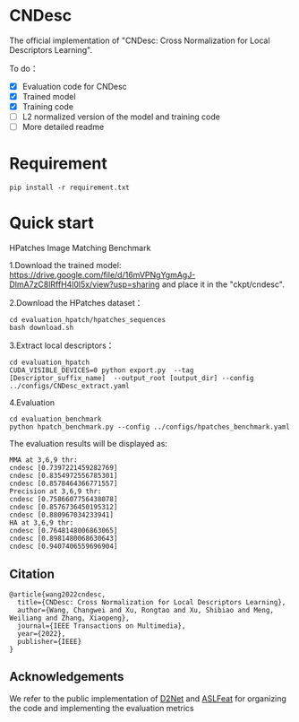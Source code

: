 # CNDesc 
The official implementation of "CNDesc: Cross Normalization for Local Descriptors Learning".

To do：
- [x] Evaluation code for CNDesc
- [x] Trained model 
- [x] Training code 
- [ ] L2 normalized version of the model and training code
- [ ] More detailed readme

# Requirement
```
pip install -r requirement.txt
```

# Quick start
HPatches Image Matching Benchmark

1.Download the trained model: https://drive.google.com/file/d/16mVPNgYgmAgJ-DlmA7zC8lRffH4l0l5x/view?usp=sharing
and place it in the "ckpt/cndesc".


2.Download the HPatches dataset：

```
cd evaluation_hpatch/hpatches_sequences
bash download.sh
```
3.Extract local descriptors：
```
cd evaluation_hpatch
CUDA_VISIBLE_DEVICES=0 python export.py  --tag [Descriptor_suffix_name]  --output_root [output_dir] --config ../configs/CNDesc_extract.yaml
```
4.Evaluation
```
cd evaluation_benchmark
python hpatch_benchmark.py --config ../configs/hpatches_benchmark.yaml
```
The evaluation results will be displayed as:
```
MMA at 3,6,9 thr:
cndesc [0.7397221459282769]
cndesc [0.8354972556785301]
cndesc [0.8578464366771557]
Precision at 3,6,9 thr:
cndesc [0.7586607756438078]
cndesc [0.8576736450195312]
cndesc [0.880967034233941]
HA at 3,6,9 thr:
cndesc [0.7648148006863065]
cndesc [0.8981480068630643]
cndesc [0.9407406559696904]

```
##  Citation
```
@article{wang2022cndesc,
  title={CNDesc: Cross Normalization for Local Descriptors Learning},
  author={Wang, Changwei and Xu, Rongtao and Xu, Shibiao and Meng, Weiliang and Zhang, Xiaopeng},
  journal={IEEE Transactions on Multimedia},
  year={2022},
  publisher={IEEE}
}
```
## Acknowledgements
We refer to the public implementation of [D2Net](https://github.com/mihaidusmanu/d2-net) and [ASLFeat](https://github.com/lzx551402/ASLFeat) for organizing the code and implementing the evaluation metrics
